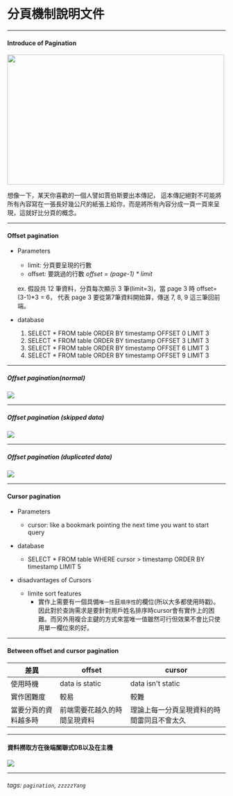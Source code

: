 # 分頁機制說明文件

---

#### Introduce of Pagination

<img src="https://images.unsplash.com/photo-1589998059171-988d887df646?ixlib=rb-4.0.3&ixid=MnwxMjA3fDB8MHxzZWFyY2h8Mnx8b3BlbiUyMGJvb2t8ZW58MHx8MHx8&w=1000&q=80" height="300" width="500" />

想像一下，某天你喜歡的一個人譬如賈伯斯要出本傳記， 這本傳記絕對不可能將所有內容寫在一張長好幾公尺的紙張上給你，而是將所有內容分成一頁一頁來呈現，這就好比分頁的概念。

---

#### Offset pagination
- Parameters
    - limit: 分頁要呈現的行數
    - offset: 要跳過的行數 *offset = (page-1) * limit*
    
    ex. 假設共 12 筆資料，分頁每次顯示 3 筆(limit=3)，當 page 3 時 offset= (3-1)*3 = 6， 代表 page 3 要從第7筆資料開始算，傳送 7, 8, 9 這三筆回前端。
    
- database
    1. SELECT * FROM table ORDER BY timestamp OFFSET  0 LIMIT 3
    2. SELECT * FROM table ORDER BY timestamp OFFSET  3 LIMIT 3
    3. SELECT * FROM table ORDER BY timestamp OFFSET  6 LIMIT 3
    4. SELECT * FROM table ORDER BY timestamp OFFSET  9 LIMIT 3   

----

##### Offset pagination(normal)
![](https://i.imgur.com/klwHgvf.jpg)


----

##### Offset pagination (skipped data)
![](https://i.imgur.com/18uV5xs.png)

----

##### Offset pagination (duplicated data)
![](https://i.imgur.com/a9m5GEu.png)

---

#### Cursor pagination

- Parameters
    - cursor: like a bookmark pointing the next time you want to start query

- database
    - SELECT * FROM table WHERE cursor > timestamp ORDER BY timestamp LIMIT 5

- disadvantages of Cursors
    - limite sort features
        - 實作上需要有一個具備`唯一性`且`順序性`的欄位(所以大多都使用時戳)。 因此對於查詢需求是要針對用戶姓名排序時cursor會有實作上的困難。而另外用複合主鍵的方式來當唯一值雖然可行但效果不會比只使用單一欄位來的好。

---

#### Between offset and cursor pagination



| 差異                 | offset                       | cursor                                     |
| -------------------- | ---------------------------- | ------------------------------------------ |
| 使用時機             | data is static               | data isn't static                          |
| 實作困難度           | 較易                         | 較難                                       |
| 當要分頁的資料越多時 | 前端需要花越久的時間呈現資料 | 理論上每一分頁呈現資料的時間雷同且不會太久 |


---

#### 資料撈取方在後端關聯式DB以及在主機
![](https://i.imgur.com/leso6am.jpg)

---

###### tags: `pagination`, `zzzzzYang`
